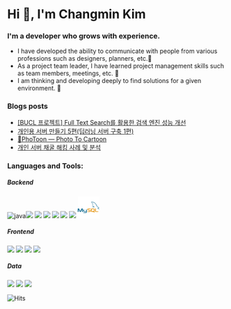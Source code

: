 <h1>Hi 👋, I'm Changmin Kim</h1>
<h3>I'm a developer who grows with experience.</h3>

- I have developed the ability to communicate with people from various professions such as designers, planners, etc.🦻
- As a project team leader, I have learned project management skills such as team members, meetings, etc. 👏
- I am thinking and developing deeply to find solutions for a given environment. 🦜

### Blogs posts
<!-- BLOG-POST-LIST:START -->
- [[BUCL 프로젝트] Full Text Search를 활용한 검색 엔진 성능 개선](https://ckdals29672.tistory.com/54)
- [개인용 서버 만들기 5편(딥러닝 서버 구축 1편)](https://ckdals29672.tistory.com/12)
- [🎨PhoToon — Photo To Cartoon](https://medium.com/@ckdals29672/photoon-photo-to-cartoon-1fda85b2b3ba)
- [개인 서버 채굴 해킹 사례 및 분석](https://ckdals29672.tistory.com/31)
<!-- BLOG-POST-LIST:END -->

<h3 align="left">Languages and Tools:</h3>
<h5 align="left">Backend</h5>
<p align="left">
<img src="https://cdn.jsdelivr.net/gh/devicons/devicon@latest/icons/java/java-original-wordmark.svg" alt="java" height="50" /><img src="https://cdn.jsdelivr.net/gh/devicons/devicon@latest/icons/spring/spring-original-wordmark.svg" height="50" />
<img src="https://cdn.jsdelivr.net/gh/devicons/devicon@latest/icons/fastapi/fastapi-original-wordmark.svg" height="50" />      
<img src="https://cdn.jsdelivr.net/gh/devicons/devicon@latest/icons/rabbitmq/rabbitmq-original-wordmark.svg" height="50" />
<img src="https://cdn.jsdelivr.net/gh/devicons/devicon@latest/icons/amazonwebservices/amazonwebservices-plain-wordmark.svg" height="50" />
<img src="https://cdn.jsdelivr.net/gh/devicons/devicon@latest/icons/docker/docker-original-wordmark.svg" height="50" />
<img src="https://cdn.jsdelivr.net/gh/devicons/devicon@latest/icons/githubactions/githubactions-original.svg" height="50" />
<img src="https://raw.githubusercontent.com/devicons/devicon/master/icons/mysql/mysql-original-wordmark.svg" alt="mysql" height="50" />
</p>

<h5 align="left">Frontend</h5>
<p align="left">
<img src="https://cdn.jsdelivr.net/gh/devicons/devicon@latest/icons/html5/html5-original-wordmark.svg" height="50" />
<img src="https://cdn.jsdelivr.net/gh/devicons/devicon@latest/icons/css3/css3-original-wordmark.svg" height="50" />       
<img src="https://cdn.jsdelivr.net/gh/devicons/devicon@latest/icons/typescript/typescript-original.svg" height="50" />
<img src="https://cdn.jsdelivr.net/gh/devicons/devicon@latest/icons/react/react-original-wordmark.svg" height="50" />
</p>

<h5 align="left">Data</h5>
<p align="left">
<img src="https://cdn.jsdelivr.net/gh/devicons/devicon@latest/icons/tensorflow/tensorflow-original-wordmark.svg" height="50" />
<img src="https://cdn.jsdelivr.net/gh/devicons/devicon@latest/icons/opencv/opencv-original-wordmark.svg" height="50" />
<img src="https://cdn.jsdelivr.net/gh/devicons/devicon@latest/icons/selenium/selenium-original.svg" height="50" />
          
</p>

<img src="https://camo.githubusercontent.com/37fe325c5992c6c25b396cafa52bb75cf9ad26d07443f384defaf7a659d8484a/68747470733a2f2f686974732e736565796f756661726d2e636f6d2f6170692f636f756e742f696e63722f62616467652e7376673f75726c3d68747470732533412532462532466769746875622e636f6d253246626a6f3633303026636f756e745f62673d253233303837463930267469746c655f62673d2532333535353535352669636f6e3d2669636f6e5f636f6c6f723d253233453745374537267469746c653d76697369746f727326656467655f666c61743d66616c7365" alt="Hits" data-canonical-src="https://hits.seeyoufarm.com/api/count/incr/badge.svg?url=https%3A%2F%2Fgithub.com%2Fbjo6300&amp;count_bg=%23087F90&amp;title_bg=%23555555&amp;icon=&amp;icon_color=%23E7E7E7&amp;title=visitors&amp;edge_flat=false" style="max-width: 100%;">
